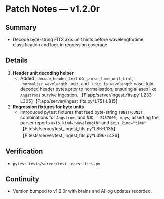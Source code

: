 # Patch Notes — v1.2.0r

## Summary
- Decode byte-string FITS axis unit hints before wavelength/time classification and lock in regression coverage.

## Details
1. **Header unit decoding helper**
   - Added `_decode_header_text` so `_parse_time_unit_hint`, `_normalise_wavelength_unit`, and `_unit_is_wavelength` case-fold decoded header bytes prior to normalisation, ensuring aliases like `Angstroms` survive ingestion. 【F:app/server/ingest_fits.py†L233-L305】【F:app/server/ingest_fits.py†L751-L815】
2. **Regression fixtures for byte units**
   - Introduced pytest fixtures that feed byte-string `TUNIT`/`CUNIT` combinations for `Angstroms` and `BJD - 2457000, days`, asserting the parser reports `axis_kind="wavelength"` and `axis_kind="time"`. 【F:tests/server/test_ingest_fits.py†L86-L135】【F:tests/server/test_ingest_fits.py†L396-L426】

## Verification
- `pytest tests/server/test_ingest_fits.py`

## Continuity
- Version bumped to v1.2.0r with brains and AI log updates recorded.
